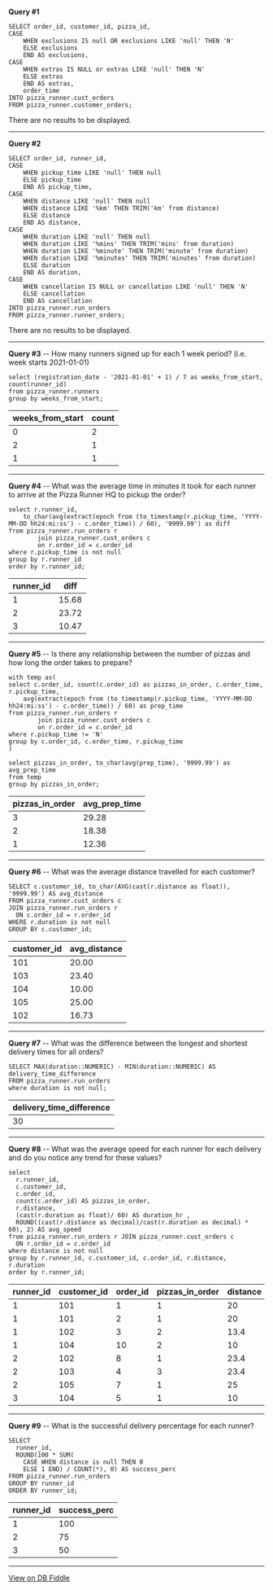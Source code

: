 **Query #1**

    SELECT order_id, customer_id, pizza_id, 
    CASE
    	WHEN exclusions IS null OR exclusions LIKE 'null' THEN 'N'
    	ELSE exclusions
    	END AS exclusions,
    CASE
    	WHEN extras IS NULL or extras LIKE 'null' THEN 'N'
    	ELSE extras
    	END AS extras,
    	order_time
    INTO pizza_runner.cust_orders
    FROM pizza_runner.customer_orders;

There are no results to be displayed.

---
**Query #2**

    SELECT order_id, runner_id,  
    CASE
    	WHEN pickup_time LIKE 'null' THEN null 
    	ELSE pickup_time
    	END AS pickup_time,
    CASE
    	WHEN distance LIKE 'null' THEN null
    	WHEN distance LIKE '%km' THEN TRIM('km' from distance)
    	ELSE distance
    	END AS distance,
    CASE
    	WHEN duration LIKE 'null' THEN null
    	WHEN duration LIKE '%mins' THEN TRIM('mins' from duration)
    	WHEN duration LIKE '%minute' THEN TRIM('minute' from duration)
    	WHEN duration LIKE '%minutes' THEN TRIM('minutes' from duration)
    	ELSE duration
    	END AS duration,
    CASE
    	WHEN cancellation IS NULL or cancellation LIKE 'null' THEN 'N'
    	ELSE cancellation
    	END AS cancellation
    INTO pizza_runner.run_orders
    FROM pizza_runner.runner_orders;

There are no results to be displayed.

---
**Query #3**
-- How many runners signed up for each 1 week period? (i.e. week starts 2021-01-01)

    select (registration_date - '2021-01-01' + 1) / 7 as weeks_from_start, count(runner_id)
    from pizza_runner.runners
    group by weeks_from_start;

| weeks_from_start | count |
| ---------------- | ----- |
| 0                | 2     |
| 2                | 1     |
| 1                | 1     |

---
**Query #4**
-- What was the average time in minutes it took for each runner to arrive at the Pizza Runner HQ to pickup the order?

    select r.runner_id,
    	to_char(avg(extract(epoch from (to_timestamp(r.pickup_time, 'YYYY-MM-DD hh24:mi:ss') - c.order_time)) / 60), '9999.99') as diff
    from pizza_runner.run_orders r 
    		join pizza_runner.cust_orders c
            on r.order_id = c.order_id
    where r.pickup_time is not null
    group by r.runner_id
    order by r.runner_id;

| runner_id | diff     |
| --------- | -------- |
| 1         |    15.68 |
| 2         |    23.72 |
| 3         |    10.47 |

---
**Query #5**
-- Is there any relationship between the number of pizzas and how long the order takes to prepare?

    with temp as(
    select c.order_id, count(c.order_id) as pizzas_in_order, c.order_time, r.pickup_time,
    	avg(extract(epoch from (to_timestamp(r.pickup_time, 'YYYY-MM-DD hh24:mi:ss') - c.order_time)) / 60) as prep_time
    from pizza_runner.run_orders r 
    		join pizza_runner.cust_orders c
            on r.order_id = c.order_id
    where r.pickup_time != 'N'
    group by c.order_id, c.order_time, r.pickup_time
    )
    
    select pizzas_in_order, to_char(avg(prep_time), '9999.99') as avg_prep_time
    from temp
    group by pizzas_in_order;

| pizzas_in_order | avg_prep_time |
| --------------- | ------------- |
| 3               |    29.28      |
| 2               |    18.38      |
| 1               |    12.36      |

---
**Query #6**
-- What was the average distance travelled for each customer?

    SELECT c.customer_id, to_char(AVG(cast(r.distance as float)), '9999.99') AS avg_distance
    FROM pizza_runner.cust_orders c
    JOIN pizza_runner.run_orders r
      ON c.order_id = r.order_id
    WHERE r.duration is not null
    GROUP BY c.customer_id;

| customer_id | avg_distance |
| ----------- | ------------ |
| 101         |    20.00     |
| 103         |    23.40     |
| 104         |    10.00     |
| 105         |    25.00     |
| 102         |    16.73     |

---
**Query #7**
-- What was the difference between the longest and shortest delivery times for all orders?

    SELECT MAX(duration::NUMERIC) - MIN(duration::NUMERIC) AS delivery_time_difference
    FROM pizza_runner.run_orders
    where duration is not null;

| delivery_time_difference |
| ------------------------ |
| 30                       |

---
**Query #8**
-- What was the average speed for each runner for each delivery and do you notice any trend for these values?

    select 
      r.runner_id, 
      c.customer_id, 
      c.order_id, 
      count(c.order_id) AS pizzas_in_order, 
      r.distance, 
      (cast(r.duration as float)/ 60) AS duration_hr , 
      ROUND((cast(r.distance as decimal)/cast(r.duration as decimal) * 60), 2) AS avg_speed
    from pizza_runner.run_orders r JOIN pizza_runner.cust_orders c
      ON r.order_id = c.order_id
    where distance is not null
    group by r.runner_id, c.customer_id, c.order_id, r.distance, r.duration
    order by r.runner_id;

| runner_id | customer_id | order_id | pizzas_in_order | distance | duration_hr         | avg_speed |
| --------- | ----------- | -------- | --------------- | -------- | ------------------- | --------- |
| 1         | 101         | 1        | 1               | 20       | 0.5333333333333333  | 37.50     |
| 1         | 101         | 2        | 1               | 20       | 0.45                | 44.44     |
| 1         | 102         | 3        | 2               | 13.4     | 0.3333333333333333  | 40.20     |
| 1         | 104         | 10       | 2               | 10       | 0.16666666666666666 | 60.00     |
| 2         | 102         | 8        | 1               | 23.4     | 0.25                | 93.60     |
| 2         | 103         | 4        | 3               | 23.4     | 0.6666666666666666  | 35.10     |
| 2         | 105         | 7        | 1               | 25       | 0.4166666666666667  | 60.00     |
| 3         | 104         | 5        | 1               | 10       | 0.25                | 40.00     |

---
**Query #9**
-- What is the successful delivery percentage for each runner?

    SELECT 
      runner_id, 
      ROUND(100 * SUM(
        CASE WHEN distance is null THEN 0
        ELSE 1 END) / COUNT(*), 0) AS success_perc
    FROM pizza_runner.run_orders 
    GROUP BY runner_id
    ORDER BY runner_id;

| runner_id | success_perc |
| --------- | ------------ |
| 1         | 100          |
| 2         | 75           |
| 3         | 50           |

---

[View on DB Fiddle](https://www.db-fiddle.com/f/7VcQKQwsS3CTkGRFG7vu98/1016)